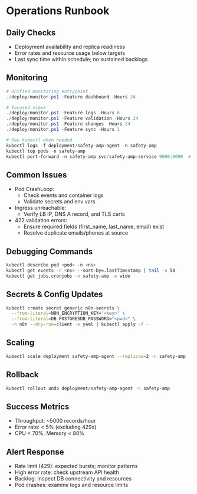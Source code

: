 # Operations Runbook

## Daily Checks
- Deployment availability and replica readiness
- Error rates and resource usage below targets
- Last sync time within schedule; no sustained backlogs

## Monitoring
```powershell
# Unified monitoring entrypoint
./deploy/monitor.ps1 -Feature dashboard -Hours 24

# Focused views
./deploy/monitor.ps1 -Feature logs -Hours 6
./deploy/monitor.ps1 -Feature validation -Hours 24
./deploy/monitor.ps1 -Feature changes -Hours 24
./deploy/monitor.ps1 -Feature sync -Hours 1

# Raw kubectl when needed
kubectl logs -f deployment/safety-amp-agent -n safety-amp
kubectl top pods -n safety-amp
kubectl port-forward -n safety-amp svc/safety-amp-service 9090:9090  # /metrics
```

## Common Issues
- Pod CrashLoop:
  - Check events and container logs
  - Validate secrets and env vars
- Ingress unreachable:
  - Verify LB IP, DNS A record, and TLS certs
- 422 validation errors:
  - Ensure required fields (first_name, last_name, email) exist
  - Resolve duplicate emails/phones at source

## Debugging Commands
```bash
kubectl describe pod <pod> -n <ns>
kubectl get events -n <ns> --sort-by=.lastTimestamp | tail -n 50
kubectl get jobs,cronjobs -n safety-amp -o wide
```

## Secrets & Config Updates
```bash
kubectl create secret generic n8n-secrets \
  --from-literal=N8N_ENCRYPTION_KEY="<key>" \
  --from-literal=DB_POSTGRESDB_PASSWORD="<pwd>" \
  -n n8n --dry-run=client -o yaml | kubectl apply -f -
```

## Scaling
```bash
kubectl scale deployment safety-amp-agent --replicas=2 -n safety-amp
```

## Rollback
```bash
kubectl rollout undo deployment/safety-amp-agent -n safety-amp
```

## Success Metrics
- Throughput: ~5000 records/hour
- Error rate: < 5% (excluding 429s)
- CPU < 70%, Memory < 80%

## Alert Response
- Rate limit (429): expected bursts; monitor patterns
- High error rate: check upstream API health
- Backlog: inspect DB connectivity and resources
- Pod crashes: examine logs and resource limits